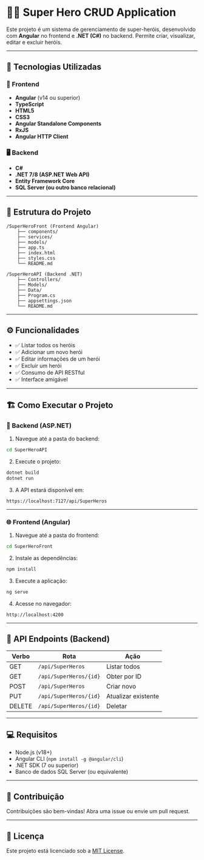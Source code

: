 
# 🦸‍♂️ Super Hero CRUD Application

Este projeto é um sistema de gerenciamento de super-heróis, desenvolvido com **Angular** no frontend e **.NET (C#)** no backend. Permite criar, visualizar, editar e excluir heróis.

---

## 🚀 Tecnologias Utilizadas

### 🔗 Frontend
- **Angular** (v14 ou superior)
- **TypeScript**
- **HTML5**
- **CSS3**
- **Angular Standalone Components**
- **RxJS**
- **Angular HTTP Client**

### 🖥️ Backend
- **C#**
- **.NET 7/8 (ASP.NET Web API)**
- **Entity Framework Core**
- **SQL Server (ou outro banco relacional)**

---

## 📂 Estrutura do Projeto

```
/SuperHeroFront (Frontend Angular)
    ├── components/
    ├── services/
    ├── models/
    ├── app.ts
    ├── index.html
    ├── styles.css
    └── README.md

/SuperHeroAPI (Backend .NET)
    ├── Controllers/
    ├── Models/
    ├── Data/
    ├── Program.cs
    ├── appsettings.json
    └── README.md
```

---

## ⚙️ Funcionalidades

- ✅ Listar todos os heróis
- ✅ Adicionar um novo herói
- ✅ Editar informações de um herói
- ✅ Excluir um herói
- ✅ Consumo de API RESTful
- ✅ Interface amigável

---

## 🏗️ Como Executar o Projeto

### 🔧 Backend (ASP.NET)
1. Navegue até a pasta do backend:
```bash
cd SuperHeroAPI
```
2. Execute o projeto:
```bash
dotnet build
dotnet run
```
3. A API estará disponível em:
```
https://localhost:7127/api/SuperHeros
```

---

### 🌐 Frontend (Angular)
1. Navegue até a pasta do frontend:
```bash
cd SuperHeroFront
```
2. Instale as dependências:
```bash
npm install
```
3. Execute a aplicação:
```bash
ng serve
```
4. Acesse no navegador:
```
http://localhost:4200
```

---

## 🔗 API Endpoints (Backend)

| Verbo | Rota                           | Ação                 |
|-------|----------------------------------|----------------------|
| GET   | `/api/SuperHeros`               | Listar todos         |
| GET   | `/api/SuperHeros/{id}`          | Obter por ID         |
| POST  | `/api/SuperHeros`               | Criar novo           |
| PUT   | `/api/SuperHeros/{id}`          | Atualizar existente  |
| DELETE| `/api/SuperHeros/{id}`          | Deletar              |

---

## 💻 Requisitos

- Node.js (v18+)
- Angular CLI (`npm install -g @angular/cli`)
- .NET SDK (7 ou superior)
- Banco de dados SQL Server (ou equivalente)

---

## 🤝 Contribuição

Contribuições são bem-vindas! Abra uma issue ou envie um pull request.

---

## 📜 Licença

Este projeto está licenciado sob a [MIT License](LICENSE).
